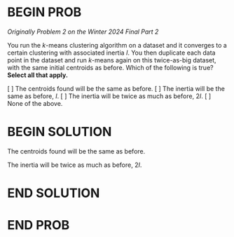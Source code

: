 # BEGIN PROB

<i>Originally Problem 2 on the Winter 2024 Final Part 2</i>

You run the $k$-means clustering algorithm on a dataset
and it converges to a certain clustering with associated inertia $I$.
You then duplicate each data point in the dataset and run $k$-means
again on this twice-as-big dataset, with the same initial centroids as
before. Which of the following is true? **Select all that apply.**

[ ] The centroids found will be the same as before.
[ ] The inertia will be the same as before, $I$.
[ ] The inertia will be twice as much as before, $2I$.
[ ] None of the above.

# BEGIN SOLUTION

The centroids found will be the same as before.

The inertia will be twice as much as before, $2I$.

# END SOLUTION

# END PROB